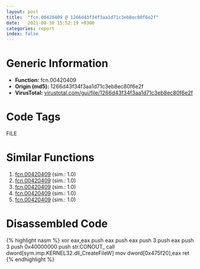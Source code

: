 ```yaml
---
layout: post
title:  "fcn.00420409 @ 1266d43f34f3aa1d71c3eb8ec80f6e2f"
date:   2021-08-30 15:52:19 +0300
categories: report
index: false
---
```


# Generic Information
- **Function:** fcn.00420409
- **Origin (md5):** 1266d43f34f3aa1d71c3eb8ec80f6e2f
- **VirusTotal:** [virustotal.com/gui/file/1266d43f34f3aa1d71c3eb8ec80f6e2f][virustotal_ref]

# Code Tags
<span class="tag" id="FILE">FILE</span>


# Similar Functions

1. [fcn.00420409][similar_1_ref] (sim.: 1.0)
2. [fcn.00420409][similar_2_ref] (sim.: 1.0)
3. [fcn.00420409][similar_3_ref] (sim.: 1.0)
4. [fcn.00420409][similar_4_ref] (sim.: 1.0)
5. [fcn.00420409][similar_5_ref] (sim.: 1.0)


# Disassembled Code

{% highlight nasm %}
xor eax,eax
push eax
push eax
push 3
push eax
push 3
push 0x40000000
push str.CONOUT_
call dword[sym.imp.KERNEL32.dll_CreateFileW]
mov dword[0x475f20],eax
ret 
{% endhighlight %}


[similar_1_ref]: /report/fcn.00420409@c6cbbc25e83b8220081b1991f4cea926
[similar_2_ref]: /report/fcn.00420409@5ee3fd17c9a95f310f59023fc9b4737e
[similar_3_ref]: /report/fcn.00420409@146b14fc12cf789043a79d4f548a23bf
[similar_4_ref]: /report/fcn.00420409@bf63ddd2300e0a74a0359de9adcc16ac
[similar_5_ref]: /report/fcn.00420409@e3d061f479f25b8f541d0905c967999c
[virustotal_ref]: https://www.virustotal.com/gui/file/1266d43f34f3aa1d71c3eb8ec80f6e2f